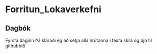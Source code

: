 # Forritun_Lokaverkefni
## Dagbók
Fyrsta daginn Þá kláraði ég að setja alla hrútanna í texta skrá og bjó til githubbið
